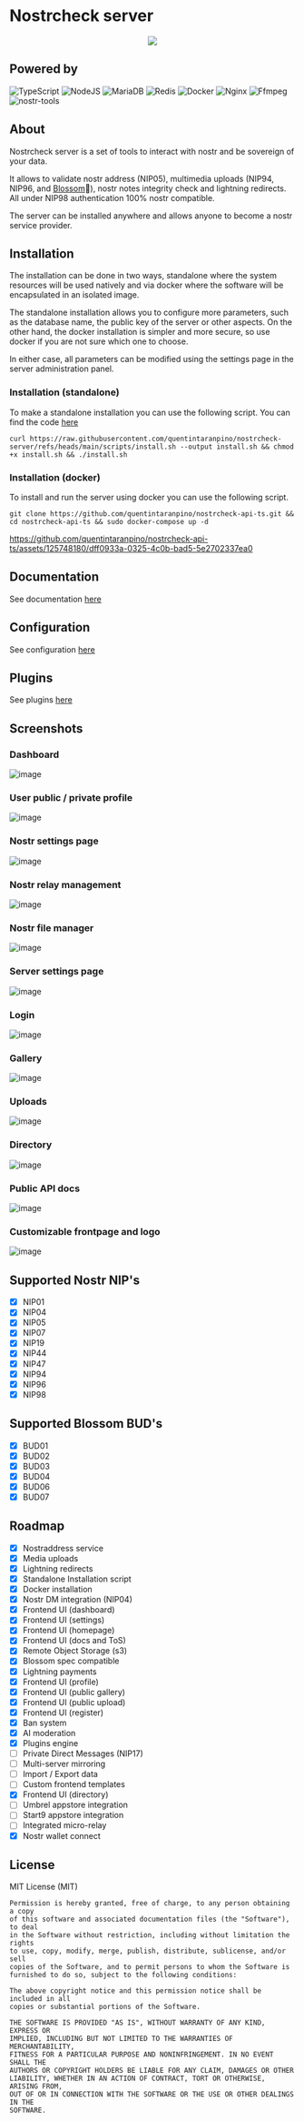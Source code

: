 # Nostrcheck server
<p align="center">
<img src= "https://github.com/quentintaranpino/nostrcheck-api-ts/assets/125748180/b4a7a4c3-938f-4f60-af81-3af4e5178ec4">
</p>

## Powered by
![TypeScript](https://img.shields.io/badge/typescript-%23007ACC.svg?style=for-the-badge&logo=typescript&logoColor=white) ![NodeJS](https://img.shields.io/badge/node.js-6DA55F?style=for-the-badge&logo=node.js&logoColor=white) ![MariaDB](https://img.shields.io/badge/MariaDB-003545?style=for-the-badge&logo=mariadb&logoColor=white) ![Redis](https://img.shields.io/badge/redis-%23DD0031.svg?style=for-the-badge&logo=redis&logoColor=white) ![Docker](https://img.shields.io/badge/docker-%230db7ed.svg?style=for-the-badge&logo=docker&logoColor=white) ![Nginx](https://img.shields.io/badge/nginx-%23009639.svg?style=for-the-badge&logo=nginx&logoColor=white) ![Ffmpeg](https://img.shields.io/badge/ffmpeg-74aa9c?style=for-the-badge&logo=ffmpeg&logoColor=white&logoWidth=25) ![nostr-tools](https://img.shields.io/badge/nostr%7Ctools-9932cc?style=for-the-badge&logo=toml&logoColor=white)

## About
Nostrcheck server is a set of tools to interact with nostr and be sovereign of your data. 

It allows to validate nostr address (NIP05), multimedia uploads (NIP94, NIP96, and [Blossom](https://github.com/hzrd149/blossom)🌸), nostr notes integrity check and lightning redirects. All under NIP98 authentication 100% nostr compatible.

The server can be installed anywhere and allows anyone to become a nostr service provider. 

## Installation
The installation can be done in two ways, standalone where the system resources will be used natively and via docker where the software will be encapsulated in an isolated image. 

The standalone installation allows you to configure more parameters, such as the database name, the public key of the server or other aspects. On the other hand, the docker installation is simpler and more secure, so use docker if you are not sure which one to choose.

In either case, all parameters can be modified using the settings page in the server administration panel.

### Installation (standalone)

To make a standalone installation you can use the following script. You can find the code [here](https://github.com/quentintaranpino/nostrcheck-api-ts/blob/main/scripts/install.sh)

```
curl https://raw.githubusercontent.com/quentintaranpino/nostrcheck-server/refs/heads/main/scripts/install.sh --output install.sh && chmod +x install.sh && ./install.sh
```

### Installation (docker) 

To install and run the server using docker you can use the following script.

```
git clone https://github.com/quentintaranpino/nostrcheck-api-ts.git && cd nostrcheck-api-ts && sudo docker-compose up -d

```
https://github.com/quentintaranpino/nostrcheck-api-ts/assets/125748180/dff0933a-0325-4c0b-bad5-5e2702337ea0

## Documentation

See documentation [here](https://github.com/quentintaranpino/nostrcheck-api-ts/blob/main/DOCS.md)

## Configuration

See configuration [here](https://github.com/quentintaranpino/nostrcheck-api-ts/blob/main/CONFIG.md)

## Plugins

See plugins [here](https://github.com/quentintaranpino/nostrcheck-api-ts/blob/main/PLUGINS.md)

## Screenshots
### Dashboard
![image](https://github.com/user-attachments/assets/5f634568-9374-40d1-81fa-35e75cd2c9e2)

### User public / private profile
![image](https://github.com/user-attachments/assets/aa65f649-1537-43a3-a26d-b85c4af12a30)

### Nostr settings page
![image](https://github.com/user-attachments/assets/537e6e04-cfb4-4448-99a5-0a0c6c24d8af)

### Nostr relay management
![image](https://github.com/user-attachments/assets/6dd491ef-af55-4472-bdd9-a750537ad28b)

### Nostr file manager
![image](https://github.com/user-attachments/assets/06b09897-e37e-4e7c-8149-f2b96462b21b)

### Server settings page
![image](https://github.com/user-attachments/assets/44c0a420-bd01-4ea8-8250-fbe657ef3019)

### Login 
![image](https://github.com/user-attachments/assets/aed1716b-e8f2-4ded-8ec0-edd4b6ada802)

### Gallery
![image](https://github.com/user-attachments/assets/179f01f9-b52c-44dc-b375-68a57d89f18a)

### Uploads
![image](https://github.com/user-attachments/assets/a598bd89-bae8-447f-947c-1a2a645c454d)

### Directory
![image](https://github.com/user-attachments/assets/808c741e-2916-49df-95c7-8a3a55661ac9)

### Public API docs
![image](https://github.com/user-attachments/assets/62dedb9b-18fa-4bc7-acd1-a2f13772a797)

### Customizable frontpage and logo
![image](https://github.com/user-attachments/assets/612941f9-4348-45ee-8d11-e02f1eff6f57)

## Supported Nostr NIP's

- [x] NIP01
- [x] NIP04
- [x] NIP05
- [x] NIP07
- [x] NIP19
- [x] NIP44
- [x] NIP47
- [x] NIP94
- [x] NIP96
- [x] NIP98

## Supported Blossom BUD's

- [x] BUD01
- [x] BUD02
- [x] BUD03
- [x] BUD04
- [x] BUD06
- [x] BUD07

## Roadmap

- [x] Nostraddress service
- [x] Media uploads
- [x] Lightning redirects
- [x] Standalone Installation script
- [x] Docker installation
- [x] Nostr DM integration (NIP04)
- [x] Frontend UI (dashboard)
- [x] Frontend UI (settings)
- [x] Frontend UI (homepage)
- [x] Frontend UI (docs and ToS)
- [x] Remote Object Storage (s3)
- [x] Blossom spec compatible
- [x] Lightning payments
- [x] Frontend UI (profile)
- [x] Frontend UI (public gallery)
- [x] Frontend UI (public upload)
- [x] Frontend UI (register)
- [x] Ban system
- [x] AI moderation
- [x] Plugins engine
- [ ] Private Direct Messages (NIP17)
- [ ] Multi-server mirroring
- [ ] Import / Export data
- [ ] Custom frontend templates
- [x] Frontend UI (directory)
- [ ] Umbrel appstore integration
- [ ] Start9 appstore integration
- [ ] Integrated micro-relay
- [x] Nostr wallet connect

## License

MIT License (MIT)

```
Permission is hereby granted, free of charge, to any person obtaining a copy
of this software and associated documentation files (the "Software"), to deal
in the Software without restriction, including without limitation the rights
to use, copy, modify, merge, publish, distribute, sublicense, and/or sell
copies of the Software, and to permit persons to whom the Software is
furnished to do so, subject to the following conditions:

The above copyright notice and this permission notice shall be included in all
copies or substantial portions of the Software.

THE SOFTWARE IS PROVIDED "AS IS", WITHOUT WARRANTY OF ANY KIND, EXPRESS OR
IMPLIED, INCLUDING BUT NOT LIMITED TO THE WARRANTIES OF MERCHANTABILITY,
FITNESS FOR A PARTICULAR PURPOSE AND NONINFRINGEMENT. IN NO EVENT SHALL THE
AUTHORS OR COPYRIGHT HOLDERS BE LIABLE FOR ANY CLAIM, DAMAGES OR OTHER
LIABILITY, WHETHER IN AN ACTION OF CONTRACT, TORT OR OTHERWISE, ARISING FROM,
OUT OF OR IN CONNECTION WITH THE SOFTWARE OR THE USE OR OTHER DEALINGS IN THE
SOFTWARE.

```
